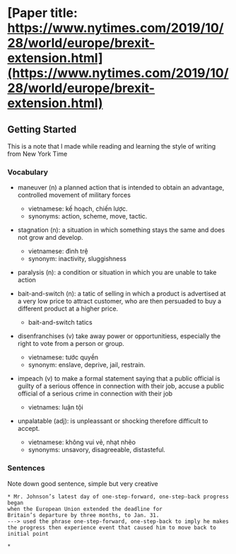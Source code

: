 # [Paper title: https://www.nytimes.com/2019/10/28/world/europe/brexit-extension.html](https://www.nytimes.com/2019/10/28/world/europe/brexit-extension.html)

## Getting Started

This is a note that I made while reading and learning the style of writing from New York Time

### Vocabulary

* maneuver (n) a planned action that is intended to obtain an advantage, controlled movement of military forces
    * vietnamese: kế hoạch, chiến lược. 
    * synonyms: action, scheme, move, tactic.
* stagnation (n): a situation in which something stays the same and does not grow and develop. 
    * vietnamese: đình trệ
    * synonym: inactivity, sluggishness
* paralysis (n): a condition or situation in which you are unable to take action

* bait-and-switch (n): a tatic of selling in which a product is advertised at a very low price to attract customer, who are then persuaded to buy a different product at a higher price. 
    * bait-and-switch tatics

* disenfranchises (v) take away power or opportunitiess, especially the right to vote from a person or group. 
    * vietnamese: tước quyền
    * synonym: enslave, deprive, jail, restrain. 

* impeach (v) to make a formal statement saying that a public official is guilty of a serious offence in connection with their job, accuse a public official of a serious crime in connection with their job
    * vietnames: luận tội	

* unpalatable (adj): is unpleassant or shocking therefore difficult to accept. 
    * vietnamese: không vui vẻ, nhạt nhẽo
    * synonyms: unsavory, disagreeable, distasteful.
### Sentences


Note down good sentence, simple but very creative
```
* Mr. Johnson’s latest day of one-step-forward, one-step-back progress began 
when the European Union extended the deadline for 
Britain’s departure by three months, to Jan. 31. 
---> used the phrase one-step-forward, one-step-back to imply he makes the progress then experience event that caused him to move back to initial point

* 
```

